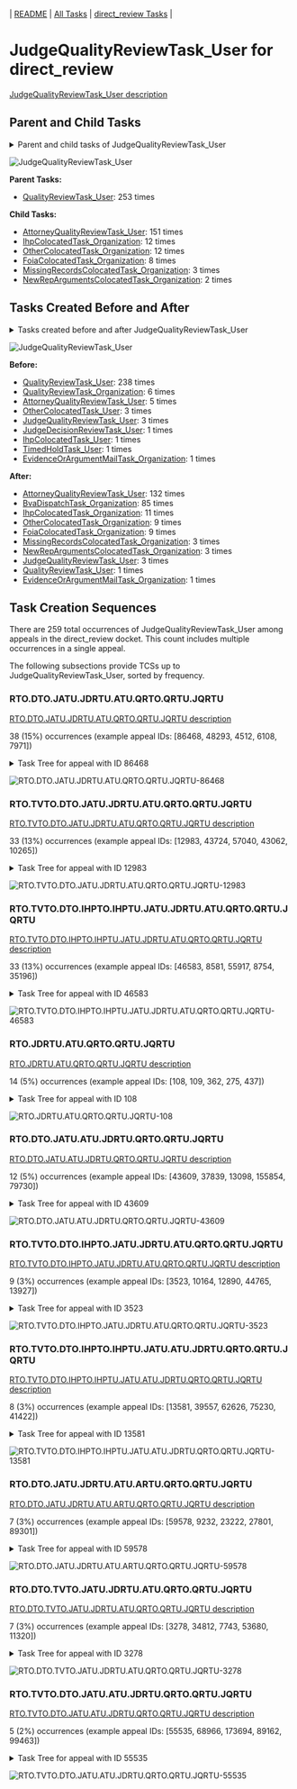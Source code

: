 <!-- DO NOT EDIT THIS FILE.  This file is autogenerated. -->
| [README](../README.md) | [All Tasks](../alltasks.md) | [direct_review Tasks](tasklist.md) |

# JudgeQualityReviewTask_User for direct_review

[JudgeQualityReviewTask_User description](../descr/JudgeQualityReviewTask_User.md)

## Parent and Child Tasks

<details><summary markdown='span'>Parent and child tasks of JudgeQualityReviewTask_User
</summary>

```
digraph G {
rankdir=LR;
node [shape=box]
"JudgeQualityReviewTask_User" -> "AttorneyQualityReviewTask_User" [label=151]
"JudgeQualityReviewTask_User" -> "OtherColocatedTask_Organization" [label=12]
"JudgeQualityReviewTask_User" -> "IhpColocatedTask_Organization" [label=12]
"JudgeQualityReviewTask_User" -> "FoiaColocatedTask_Organization" [label=8]
"JudgeQualityReviewTask_User" -> "MissingRecordsColocatedTask_Organization" [label=3]
"JudgeQualityReviewTask_User" -> "NewRepArgumentsColocatedTask_Organization" [label=2]
"QualityReviewTask_User" -> "JudgeQualityReviewTask_User" [label=253]
}
```
</details>

![JudgeQualityReviewTask_User](dot/JudgeQualityReviewTask_User-parentchild.dot.png)

**Parent Tasks:**

   * [QualityReviewTask_User](QualityReviewTask_User.md): 253 times

**Child Tasks:**

   * [AttorneyQualityReviewTask_User](AttorneyQualityReviewTask_User.md): 151 times
   * [IhpColocatedTask_Organization](IhpColocatedTask_Organization.md): 12 times
   * [OtherColocatedTask_Organization](OtherColocatedTask_Organization.md): 12 times
   * [FoiaColocatedTask_Organization](FoiaColocatedTask_Organization.md): 8 times
   * [MissingRecordsColocatedTask_Organization](MissingRecordsColocatedTask_Organization.md): 3 times
   * [NewRepArgumentsColocatedTask_Organization](NewRepArgumentsColocatedTask_Organization.md): 2 times

## Tasks Created Before and After

<details><summary markdown='span'>Tasks created before and after JudgeQualityReviewTask_User</summary>

```
digraph G {
rankdir=LR;

"JudgeQualityReviewTask_User" -> "AttorneyQualityReviewTask_User" [label=132]
"JudgeQualityReviewTask_User" -> "BvaDispatchTask_Organization" [label=85]
"JudgeQualityReviewTask_User" -> "IhpColocatedTask_Organization" [label=11]
"JudgeQualityReviewTask_User" -> "OtherColocatedTask_Organization" [label=9]
"JudgeQualityReviewTask_User" -> "FoiaColocatedTask_Organization" [label=9]
"JudgeQualityReviewTask_User" -> "NewRepArgumentsColocatedTask_Organization" [label=3]
"JudgeQualityReviewTask_User" -> "MissingRecordsColocatedTask_Organization" [label=3]
"JudgeQualityReviewTask_User" -> "JudgeQualityReviewTask_User" [label=3]
"JudgeQualityReviewTask_User" -> "QualityReviewTask_User" [label=1]
"JudgeQualityReviewTask_User" -> "EvidenceOrArgumentMailTask_Organization" [label=1]
"QualityReviewTask_User" -> "JudgeQualityReviewTask_User" [label=238]
"QualityReviewTask_Organization" -> "JudgeQualityReviewTask_User" [label=6]
"AttorneyQualityReviewTask_User" -> "JudgeQualityReviewTask_User" [label=5]
"OtherColocatedTask_User" -> "JudgeQualityReviewTask_User" [label=3]
"JudgeQualityReviewTask_User" -> "JudgeQualityReviewTask_User" [label=3]
"TimedHoldTask_User" -> "JudgeQualityReviewTask_User" [label=1]
"JudgeDecisionReviewTask_User" -> "JudgeQualityReviewTask_User" [label=1]
"IhpColocatedTask_User" -> "JudgeQualityReviewTask_User" [label=1]
"EvidenceOrArgumentMailTask_Organization" -> "JudgeQualityReviewTask_User" [label=1]
}
```
</details>

![JudgeQualityReviewTask_User](dot/JudgeQualityReviewTask_User.dot.png)

**Before:**

   * [QualityReviewTask_User](QualityReviewTask_User.md): 238 times
   * [QualityReviewTask_Organization](QualityReviewTask_Organization.md): 6 times
   * [AttorneyQualityReviewTask_User](AttorneyQualityReviewTask_User.md): 5 times
   * [OtherColocatedTask_User](OtherColocatedTask_User.md): 3 times
   * [JudgeQualityReviewTask_User](JudgeQualityReviewTask_User.md): 3 times
   * [JudgeDecisionReviewTask_User](JudgeDecisionReviewTask_User.md): 1 times
   * [IhpColocatedTask_User](IhpColocatedTask_User.md): 1 times
   * [TimedHoldTask_User](TimedHoldTask_User.md): 1 times
   * [EvidenceOrArgumentMailTask_Organization](EvidenceOrArgumentMailTask_Organization.md): 1 times

**After:**

   * [AttorneyQualityReviewTask_User](AttorneyQualityReviewTask_User.md): 132 times
   * [BvaDispatchTask_Organization](BvaDispatchTask_Organization.md): 85 times
   * [IhpColocatedTask_Organization](IhpColocatedTask_Organization.md): 11 times
   * [OtherColocatedTask_Organization](OtherColocatedTask_Organization.md): 9 times
   * [FoiaColocatedTask_Organization](FoiaColocatedTask_Organization.md): 9 times
   * [MissingRecordsColocatedTask_Organization](MissingRecordsColocatedTask_Organization.md): 3 times
   * [NewRepArgumentsColocatedTask_Organization](NewRepArgumentsColocatedTask_Organization.md): 3 times
   * [JudgeQualityReviewTask_User](JudgeQualityReviewTask_User.md): 3 times
   * [QualityReviewTask_User](QualityReviewTask_User.md): 1 times
   * [EvidenceOrArgumentMailTask_Organization](EvidenceOrArgumentMailTask_Organization.md): 1 times

## Task Creation Sequences

There are 259 total occurrences of JudgeQualityReviewTask_User among appeals in the direct_review docket.  This count includes multiple occurrences in a single appeal.

The following subsections provide TCSs up to JudgeQualityReviewTask_User, sorted by frequency.

### RTO.DTO.JATU.JDRTU.ATU.QRTO.QRTU.JQRTU

[RTO.DTO.JATU.JDRTU.ATU.QRTO.QRTU.JQRTU description](../descr/RTO.DTO.JATU.JDRTU.ATU.QRTO.QRTU.JQRTU.md)

38 (15%) occurrences (example appeal IDs: [86468, 48293, 4512, 6108, 7971])

<details><summary markdown='span'>Task Tree for appeal with ID 86468</summary>

```
@startuml
skinparam {
  ObjectBorderColor #555
  ObjectBorderThickness 0
  ObjectFontStyle bold
  ObjectFontSize 14
  ObjectAttributeFontColor #333
  ObjectAttributeFontSize 12
}
  object 0.RootTask #8dd3c7 {
Organization
}
  object 1.DistributionTask #ffffb3 {
Organization
}
  object 2.JudgeAssignTask #ccebc5 {
User
}
  object 3.JudgeDecisionReviewTask #d9d9d9 {
User
}
  object 4.AttorneyTask #bc80bd {
User
}
  object 5.QualityReviewTask #fdb462 {
Organization
}
  object 6.QualityReviewTask #fdb462 {
User
}
  object 7.JudgeQualityReviewTask #bc80bd {
User  <back:white>    </back>
}
0.RootTask -- 1.DistributionTask
0.RootTask -- 2.JudgeAssignTask
0.RootTask -- 3.JudgeDecisionReviewTask
3.JudgeDecisionReviewTask -- 4.AttorneyTask
0.RootTask -- 5.QualityReviewTask
5.QualityReviewTask -- 6.QualityReviewTask
6.QualityReviewTask -- 7.JudgeQualityReviewTask
@enduml
```
</details>

![RTO.DTO.JATU.JDRTU.ATU.QRTO.QRTU.JQRTU-86468](uml/RTO.DTO.JATU.JDRTU.ATU.QRTO.QRTU.JQRTU-86468.png)

### RTO.TVTO.DTO.JATU.JDRTU.ATU.QRTO.QRTU.JQRTU

[RTO.TVTO.DTO.JATU.JDRTU.ATU.QRTO.QRTU.JQRTU description](../descr/RTO.TVTO.DTO.JATU.JDRTU.ATU.QRTO.QRTU.JQRTU.md)

33 (13%) occurrences (example appeal IDs: [12983, 43724, 57040, 43062, 10265])

<details><summary markdown='span'>Task Tree for appeal with ID 12983</summary>

```
@startuml
skinparam {
  ObjectBorderColor #555
  ObjectBorderThickness 0
  ObjectFontStyle bold
  ObjectFontSize 14
  ObjectAttributeFontColor #333
  ObjectAttributeFontSize 12
}
  object 0.RootTask #8dd3c7 {
Organization
}
  object 1.TrackVeteranTask #bebada {
Organization
}
  object 2.DistributionTask #ffffb3 {
Organization
}
  object 3.JudgeAssignTask #ccebc5 {
User
}
  object 4.JudgeDecisionReviewTask #d9d9d9 {
User
}
  object 5.AttorneyTask #bc80bd {
User
}
  object 6.QualityReviewTask #fdb462 {
Organization
}
  object 7.QualityReviewTask #fdb462 {
User
}
  object 8.JudgeQualityReviewTask #bc80bd {
User  <back:white>    </back>
}
  object 9.AttorneyQualityReviewTask #bc80bd {
User
}
  object 10.BvaDispatchTask #b3de69 {
Organization
}
  object 11.BvaDispatchTask #b3de69 {
User
}
0.RootTask -- 1.TrackVeteranTask
0.RootTask -- 2.DistributionTask
0.RootTask -- 3.JudgeAssignTask
0.RootTask -- 4.JudgeDecisionReviewTask
4.JudgeDecisionReviewTask -- 5.AttorneyTask
0.RootTask -- 6.QualityReviewTask
6.QualityReviewTask -- 7.QualityReviewTask
7.QualityReviewTask -- 8.JudgeQualityReviewTask
8.JudgeQualityReviewTask -- 9.AttorneyQualityReviewTask
0.RootTask -- 10.BvaDispatchTask
10.BvaDispatchTask -- 11.BvaDispatchTask
@enduml
```
</details>

![RTO.TVTO.DTO.JATU.JDRTU.ATU.QRTO.QRTU.JQRTU-12983](uml/RTO.TVTO.DTO.JATU.JDRTU.ATU.QRTO.QRTU.JQRTU-12983.png)

### RTO.TVTO.DTO.IHPTO.IHPTU.JATU.JDRTU.ATU.QRTO.QRTU.JQRTU

[RTO.TVTO.DTO.IHPTO.IHPTU.JATU.JDRTU.ATU.QRTO.QRTU.JQRTU description](../descr/RTO.TVTO.DTO.IHPTO.IHPTU.JATU.JDRTU.ATU.QRTO.QRTU.JQRTU.md)

33 (13%) occurrences (example appeal IDs: [46583, 8581, 55917, 8754, 35196])

<details><summary markdown='span'>Task Tree for appeal with ID 46583</summary>

```
@startuml
skinparam {
  ObjectBorderColor #555
  ObjectBorderThickness 0
  ObjectFontStyle bold
  ObjectFontSize 14
  ObjectAttributeFontColor #333
  ObjectAttributeFontSize 12
}
  object 0.RootTask #8dd3c7 {
Organization
}
  object 1.TrackVeteranTask #bebada {
Organization
}
  object 2.DistributionTask #ffffb3 {
Organization
}
  object 3.InformalHearingPresentationTask #fdb462 {
Organization
}
  object 4.InformalHearingPresentationTask #fdb462 {
User
}
  object 5.JudgeAssignTask #ccebc5 {
User
}
  object 6.JudgeDecisionReviewTask #d9d9d9 {
User
}
  object 7.AttorneyTask #bc80bd {
User
}
  object 8.QualityReviewTask #fdb462 {
Organization
}
  object 9.QualityReviewTask #fdb462 {
User
}
  object 10.JudgeQualityReviewTask #bc80bd {
User  <back:white>    </back>
}
  object 11.BvaDispatchTask #b3de69 {
Organization
}
  object 12.BvaDispatchTask #b3de69 {
User
}
  object 13.BvaDispatchTask #b3de69 {
User
}
0.RootTask -- 1.TrackVeteranTask
0.RootTask -- 2.DistributionTask
2.DistributionTask -- 3.InformalHearingPresentationTask
3.InformalHearingPresentationTask -- 4.InformalHearingPresentationTask
0.RootTask -- 5.JudgeAssignTask
0.RootTask -- 6.JudgeDecisionReviewTask
6.JudgeDecisionReviewTask -- 7.AttorneyTask
0.RootTask -- 8.QualityReviewTask
8.QualityReviewTask -- 9.QualityReviewTask
9.QualityReviewTask -- 10.JudgeQualityReviewTask
0.RootTask -- 11.BvaDispatchTask
11.BvaDispatchTask -- 12.BvaDispatchTask
11.BvaDispatchTask -- 13.BvaDispatchTask
@enduml
```
</details>

![RTO.TVTO.DTO.IHPTO.IHPTU.JATU.JDRTU.ATU.QRTO.QRTU.JQRTU-46583](uml/RTO.TVTO.DTO.IHPTO.IHPTU.JATU.JDRTU.ATU.QRTO.QRTU.JQRTU-46583.png)

### RTO.JDRTU.ATU.QRTO.QRTU.JQRTU

[RTO.JDRTU.ATU.QRTO.QRTU.JQRTU description](../descr/RTO.JDRTU.ATU.QRTO.QRTU.JQRTU.md)

14 (5%) occurrences (example appeal IDs: [108, 109, 362, 275, 437])

<details><summary markdown='span'>Task Tree for appeal with ID 108</summary>

```
@startuml
skinparam {
  ObjectBorderColor #555
  ObjectBorderThickness 0
  ObjectFontStyle bold
  ObjectFontSize 14
  ObjectAttributeFontColor #333
  ObjectAttributeFontSize 12
}
  object 0.RootTask #8dd3c7 {
Organization
}
  object 1.JudgeDecisionReviewTask #d9d9d9 {
User
}
  object 2.AttorneyTask #bc80bd {
User
}
  object 3.QualityReviewTask #fdb462 {
Organization
}
  object 4.QualityReviewTask #fdb462 {
User
}
  object 5.JudgeQualityReviewTask #bc80bd {
User  <back:white>    </back>
}
  object 6.BvaDispatchTask #b3de69 {
Organization
}
  object 7.BvaDispatchTask #b3de69 {
User
}
0.RootTask -- 1.JudgeDecisionReviewTask
1.JudgeDecisionReviewTask -- 2.AttorneyTask
0.RootTask -- 3.QualityReviewTask
3.QualityReviewTask -- 4.QualityReviewTask
4.QualityReviewTask -- 5.JudgeQualityReviewTask
0.RootTask -- 6.BvaDispatchTask
6.BvaDispatchTask -- 7.BvaDispatchTask
@enduml
```
</details>

![RTO.JDRTU.ATU.QRTO.QRTU.JQRTU-108](uml/RTO.JDRTU.ATU.QRTO.QRTU.JQRTU-108.png)

### RTO.DTO.JATU.ATU.JDRTU.QRTO.QRTU.JQRTU

[RTO.DTO.JATU.ATU.JDRTU.QRTO.QRTU.JQRTU description](../descr/RTO.DTO.JATU.ATU.JDRTU.QRTO.QRTU.JQRTU.md)

12 (5%) occurrences (example appeal IDs: [43609, 37839, 13098, 155854, 79730])

<details><summary markdown='span'>Task Tree for appeal with ID 43609</summary>

```
@startuml
skinparam {
  ObjectBorderColor #555
  ObjectBorderThickness 0
  ObjectFontStyle bold
  ObjectFontSize 14
  ObjectAttributeFontColor #333
  ObjectAttributeFontSize 12
}
  object 0.RootTask #8dd3c7 {
Organization
}
  object 1.DistributionTask #ffffb3 {
Organization
}
  object 2.JudgeAssignTask #ccebc5 {
User
}
  object 3.JudgeDecisionReviewTask #d9d9d9 {
User
}
  object 4.AttorneyTask #bc80bd {
User
}
  object 5.JudgeDecisionReviewTask #d9d9d9 {
User
}
  object 6.QualityReviewTask #fdb462 {
Organization
}
  object 7.QualityReviewTask #fdb462 {
User
}
  object 8.JudgeQualityReviewTask #bc80bd {
User  <back:white>    </back>
}
  object 9.BvaDispatchTask #b3de69 {
Organization
}
  object 10.BvaDispatchTask #b3de69 {
User
}
  object 11.JudgeDispatchReturnTask #ffffb3 {
User
}
  object 12.OtherColocatedTask #80b1d3 {
Organization
}
  object 13.OtherColocatedTask #80b1d3 {
User
}
  object 14.JudgeDispatchReturnTask #ffffb3 {
User
}
  object 15.OtherColocatedTask #80b1d3 {
Organization
}
  object 16.OtherColocatedTask #80b1d3 {
User
}
0.RootTask -- 1.DistributionTask
0.RootTask -- 2.JudgeAssignTask
0.RootTask -- 3.JudgeDecisionReviewTask
5.JudgeDecisionReviewTask -- 4.AttorneyTask
0.RootTask -- 5.JudgeDecisionReviewTask
0.RootTask -- 6.QualityReviewTask
6.QualityReviewTask -- 7.QualityReviewTask
7.QualityReviewTask -- 8.JudgeQualityReviewTask
0.RootTask -- 9.BvaDispatchTask
9.BvaDispatchTask -- 10.BvaDispatchTask
10.BvaDispatchTask -- 11.JudgeDispatchReturnTask
11.JudgeDispatchReturnTask -- 12.OtherColocatedTask
12.OtherColocatedTask -- 13.OtherColocatedTask
10.BvaDispatchTask -- 14.JudgeDispatchReturnTask
14.JudgeDispatchReturnTask -- 15.OtherColocatedTask
15.OtherColocatedTask -- 16.OtherColocatedTask
@enduml
```
</details>

![RTO.DTO.JATU.ATU.JDRTU.QRTO.QRTU.JQRTU-43609](uml/RTO.DTO.JATU.ATU.JDRTU.QRTO.QRTU.JQRTU-43609.png)

### RTO.TVTO.DTO.IHPTO.JATU.JDRTU.ATU.QRTO.QRTU.JQRTU

[RTO.TVTO.DTO.IHPTO.JATU.JDRTU.ATU.QRTO.QRTU.JQRTU description](../descr/RTO.TVTO.DTO.IHPTO.JATU.JDRTU.ATU.QRTO.QRTU.JQRTU.md)

9 (3%) occurrences (example appeal IDs: [3523, 10164, 12890, 44765, 13927])

<details><summary markdown='span'>Task Tree for appeal with ID 3523</summary>

```
@startuml
skinparam {
  ObjectBorderColor #555
  ObjectBorderThickness 0
  ObjectFontStyle bold
  ObjectFontSize 14
  ObjectAttributeFontColor #333
  ObjectAttributeFontSize 12
}
  object 0.RootTask #8dd3c7 {
Organization
}
  object 1.TrackVeteranTask #bebada {
Organization
}
  object 2.DistributionTask #ffffb3 {
Organization
}
  object 3.InformalHearingPresentationTask #fdb462 {
Organization
}
  object 4.JudgeAssignTask #ccebc5 {
User
}
  object 5.JudgeDecisionReviewTask #d9d9d9 {
User
}
  object 6.AttorneyTask #bc80bd {
User
}
  object 7.QualityReviewTask #fdb462 {
Organization
}
  object 8.QualityReviewTask #fdb462 {
User
}
  object 9.JudgeQualityReviewTask #bc80bd {
User  <back:white>    </back>
}
  object 10.OtherColocatedTask #80b1d3 {
Organization
}
  object 11.OtherColocatedTask #80b1d3 {
User
}
  object 12.TimedHoldTask #fccde5 {
User
}
  object 13.BvaDispatchTask #b3de69 {
Organization
}
  object 14.BvaDispatchTask #b3de69 {
User
}
0.RootTask -- 1.TrackVeteranTask
0.RootTask -- 2.DistributionTask
2.DistributionTask -- 3.InformalHearingPresentationTask
0.RootTask -- 4.JudgeAssignTask
0.RootTask -- 5.JudgeDecisionReviewTask
5.JudgeDecisionReviewTask -- 6.AttorneyTask
0.RootTask -- 7.QualityReviewTask
7.QualityReviewTask -- 8.QualityReviewTask
8.QualityReviewTask -- 9.JudgeQualityReviewTask
9.JudgeQualityReviewTask -- 10.OtherColocatedTask
10.OtherColocatedTask -- 11.OtherColocatedTask
11.OtherColocatedTask -- 12.TimedHoldTask
0.RootTask -- 13.BvaDispatchTask
13.BvaDispatchTask -- 14.BvaDispatchTask
@enduml
```
</details>

![RTO.TVTO.DTO.IHPTO.JATU.JDRTU.ATU.QRTO.QRTU.JQRTU-3523](uml/RTO.TVTO.DTO.IHPTO.JATU.JDRTU.ATU.QRTO.QRTU.JQRTU-3523.png)

### RTO.TVTO.DTO.IHPTO.IHPTU.JATU.ATU.JDRTU.QRTO.QRTU.JQRTU

[RTO.TVTO.DTO.IHPTO.IHPTU.JATU.ATU.JDRTU.QRTO.QRTU.JQRTU description](../descr/RTO.TVTO.DTO.IHPTO.IHPTU.JATU.ATU.JDRTU.QRTO.QRTU.JQRTU.md)

8 (3%) occurrences (example appeal IDs: [13581, 39557, 62626, 75230, 41422])

<details><summary markdown='span'>Task Tree for appeal with ID 13581</summary>

```
@startuml
skinparam {
  ObjectBorderColor #555
  ObjectBorderThickness 0
  ObjectFontStyle bold
  ObjectFontSize 14
  ObjectAttributeFontColor #333
  ObjectAttributeFontSize 12
}
  object 0.RootTask #8dd3c7 {
Organization
}
  object 1.TrackVeteranTask #bebada {
Organization
}
  object 2.DistributionTask #ffffb3 {
Organization
}
  object 3.InformalHearingPresentationTask #fdb462 {
Organization
}
  object 4.InformalHearingPresentationTask #fdb462 {
User
}
  object 5.JudgeAssignTask #ccebc5 {
User
}
  object 6.JudgeDecisionReviewTask #d9d9d9 {
User
}
  object 7.AttorneyTask #bc80bd {
User
}
  object 8.JudgeDecisionReviewTask #d9d9d9 {
User
}
  object 9.QualityReviewTask #fdb462 {
Organization
}
  object 10.QualityReviewTask #fdb462 {
User
}
  object 11.JudgeQualityReviewTask #bc80bd {
User  <back:white>    </back>
}
  object 12.AttorneyQualityReviewTask #bc80bd {
User
}
  object 13.IhpColocatedTask #bc80bd {
Organization
}
  object 14.IhpColocatedTask #bc80bd {
User
}
  object 15.BvaDispatchTask #b3de69 {
Organization
}
  object 16.BvaDispatchTask #b3de69 {
User
}
  object 17.EvidenceOrArgumentMailTask #ffffb3 {
Organization
}
  object 18.EvidenceOrArgumentMailTask #ffffb3 {
Organization
}
  object 19.EvidenceOrArgumentMailTask #ffffb3 {
User
}
  object 20.EvidenceOrArgumentMailTask #ffffb3 {
User
}
0.RootTask -- 1.TrackVeteranTask
0.RootTask -- 2.DistributionTask
2.DistributionTask -- 3.InformalHearingPresentationTask
3.InformalHearingPresentationTask -- 4.InformalHearingPresentationTask
0.RootTask -- 5.JudgeAssignTask
0.RootTask -- 6.JudgeDecisionReviewTask
8.JudgeDecisionReviewTask -- 7.AttorneyTask
0.RootTask -- 8.JudgeDecisionReviewTask
0.RootTask -- 9.QualityReviewTask
9.QualityReviewTask -- 10.QualityReviewTask
10.QualityReviewTask -- 11.JudgeQualityReviewTask
11.JudgeQualityReviewTask -- 12.AttorneyQualityReviewTask
12.AttorneyQualityReviewTask -- 13.IhpColocatedTask
13.IhpColocatedTask -- 14.IhpColocatedTask
0.RootTask -- 15.BvaDispatchTask
15.BvaDispatchTask -- 16.BvaDispatchTask
0.RootTask -- 17.EvidenceOrArgumentMailTask
17.EvidenceOrArgumentMailTask -- 18.EvidenceOrArgumentMailTask
18.EvidenceOrArgumentMailTask -- 19.EvidenceOrArgumentMailTask
18.EvidenceOrArgumentMailTask -- 20.EvidenceOrArgumentMailTask
@enduml
```
</details>

![RTO.TVTO.DTO.IHPTO.IHPTU.JATU.ATU.JDRTU.QRTO.QRTU.JQRTU-13581](uml/RTO.TVTO.DTO.IHPTO.IHPTU.JATU.ATU.JDRTU.QRTO.QRTU.JQRTU-13581.png)

### RTO.DTO.JATU.JDRTU.ATU.ARTU.QRTO.QRTU.JQRTU

[RTO.DTO.JATU.JDRTU.ATU.ARTU.QRTO.QRTU.JQRTU description](../descr/RTO.DTO.JATU.JDRTU.ATU.ARTU.QRTO.QRTU.JQRTU.md)

7 (3%) occurrences (example appeal IDs: [59578, 9232, 23222, 27801, 89301])

<details><summary markdown='span'>Task Tree for appeal with ID 59578</summary>

```
@startuml
skinparam {
  ObjectBorderColor #555
  ObjectBorderThickness 0
  ObjectFontStyle bold
  ObjectFontSize 14
  ObjectAttributeFontColor #333
  ObjectAttributeFontSize 12
}
  object 0.RootTask #8dd3c7 {
Organization
}
  object 1.DistributionTask #ffffb3 {
Organization
}
  object 2.JudgeAssignTask #ccebc5 {
User
}
  object 3.JudgeDecisionReviewTask #d9d9d9 {
User
}
  object 4.AttorneyTask #bc80bd {
User
}
  object 5.AttorneyRewriteTask #b3de69 {
User
}
  object 6.QualityReviewTask #fdb462 {
Organization
}
  object 7.QualityReviewTask #fdb462 {
User
}
  object 8.JudgeQualityReviewTask #bc80bd {
User  <back:white>    </back>
}
  object 9.AttorneyQualityReviewTask #bc80bd {
User
}
  object 10.BvaDispatchTask #b3de69 {
Organization
}
  object 11.BvaDispatchTask #b3de69 {
User
}
0.RootTask -- 1.DistributionTask
0.RootTask -- 2.JudgeAssignTask
0.RootTask -- 3.JudgeDecisionReviewTask
3.JudgeDecisionReviewTask -- 4.AttorneyTask
3.JudgeDecisionReviewTask -- 5.AttorneyRewriteTask
0.RootTask -- 6.QualityReviewTask
6.QualityReviewTask -- 7.QualityReviewTask
7.QualityReviewTask -- 8.JudgeQualityReviewTask
8.JudgeQualityReviewTask -- 9.AttorneyQualityReviewTask
0.RootTask -- 10.BvaDispatchTask
10.BvaDispatchTask -- 11.BvaDispatchTask
@enduml
```
</details>

![RTO.DTO.JATU.JDRTU.ATU.ARTU.QRTO.QRTU.JQRTU-59578](uml/RTO.DTO.JATU.JDRTU.ATU.ARTU.QRTO.QRTU.JQRTU-59578.png)

### RTO.DTO.TVTO.JATU.JDRTU.ATU.QRTO.QRTU.JQRTU

[RTO.DTO.TVTO.JATU.JDRTU.ATU.QRTO.QRTU.JQRTU description](../descr/RTO.DTO.TVTO.JATU.JDRTU.ATU.QRTO.QRTU.JQRTU.md)

7 (3%) occurrences (example appeal IDs: [3278, 34812, 7743, 53680, 11320])

<details><summary markdown='span'>Task Tree for appeal with ID 3278</summary>

```
@startuml
skinparam {
  ObjectBorderColor #555
  ObjectBorderThickness 0
  ObjectFontStyle bold
  ObjectFontSize 14
  ObjectAttributeFontColor #333
  ObjectAttributeFontSize 12
}
  object 0.RootTask #8dd3c7 {
Organization
}
  object 1.DistributionTask #ffffb3 {
Organization
}
  object 2.TrackVeteranTask #bebada {
Organization
}
  object 3.JudgeAssignTask #ccebc5 {
User
}
  object 4.JudgeDecisionReviewTask #d9d9d9 {
User
}
  object 5.AttorneyTask #bc80bd {
User
}
  object 6.QualityReviewTask #fdb462 {
Organization
}
  object 7.QualityReviewTask #fdb462 {
User
}
  object 8.JudgeQualityReviewTask #bc80bd {
User  <back:white>    </back>
}
  object 9.BvaDispatchTask #b3de69 {
Organization
}
  object 10.BvaDispatchTask #b3de69 {
User
}
  object 11.EvidenceOrArgumentMailTask #ffffb3 {
Organization
}
  object 12.EvidenceOrArgumentMailTask #ffffb3 {
Organization
}
  object 13.EvidenceOrArgumentMailTask #ffffb3 {
User
}
  object 14.EvidenceOrArgumentMailTask #ffffb3 {
User
}
  object 15.EvidenceOrArgumentMailTask #ffffb3 {
Organization
}
  object 16.EvidenceOrArgumentMailTask #ffffb3 {
Organization
}
  object 17.EvidenceOrArgumentMailTask #ffffb3 {
User
}
  object 18.EvidenceOrArgumentMailTask #ffffb3 {
User
}
  object 19.EvidenceOrArgumentMailTask #ffffb3 {
Organization
}
  object 20.EvidenceOrArgumentMailTask #ffffb3 {
Organization
}
  object 21.EvidenceOrArgumentMailTask #ffffb3 {
User
}
  object 22.EvidenceOrArgumentMailTask #ffffb3 {
User
}
0.RootTask -- 1.DistributionTask
0.RootTask -- 2.TrackVeteranTask
0.RootTask -- 3.JudgeAssignTask
0.RootTask -- 4.JudgeDecisionReviewTask
4.JudgeDecisionReviewTask -- 5.AttorneyTask
0.RootTask -- 6.QualityReviewTask
6.QualityReviewTask -- 7.QualityReviewTask
7.QualityReviewTask -- 8.JudgeQualityReviewTask
0.RootTask -- 9.BvaDispatchTask
9.BvaDispatchTask -- 10.BvaDispatchTask
0.RootTask -- 11.EvidenceOrArgumentMailTask
11.EvidenceOrArgumentMailTask -- 12.EvidenceOrArgumentMailTask
12.EvidenceOrArgumentMailTask -- 13.EvidenceOrArgumentMailTask
12.EvidenceOrArgumentMailTask -- 14.EvidenceOrArgumentMailTask
0.RootTask -- 15.EvidenceOrArgumentMailTask
15.EvidenceOrArgumentMailTask -- 16.EvidenceOrArgumentMailTask
16.EvidenceOrArgumentMailTask -- 17.EvidenceOrArgumentMailTask
16.EvidenceOrArgumentMailTask -- 18.EvidenceOrArgumentMailTask
0.RootTask -- 19.EvidenceOrArgumentMailTask
19.EvidenceOrArgumentMailTask -- 20.EvidenceOrArgumentMailTask
20.EvidenceOrArgumentMailTask -- 21.EvidenceOrArgumentMailTask
20.EvidenceOrArgumentMailTask -- 22.EvidenceOrArgumentMailTask
@enduml
```
</details>

![RTO.DTO.TVTO.JATU.JDRTU.ATU.QRTO.QRTU.JQRTU-3278](uml/RTO.DTO.TVTO.JATU.JDRTU.ATU.QRTO.QRTU.JQRTU-3278.png)

### RTO.TVTO.DTO.JATU.ATU.JDRTU.QRTO.QRTU.JQRTU

[RTO.TVTO.DTO.JATU.ATU.JDRTU.QRTO.QRTU.JQRTU description](../descr/RTO.TVTO.DTO.JATU.ATU.JDRTU.QRTO.QRTU.JQRTU.md)

5 (2%) occurrences (example appeal IDs: [55535, 68966, 173694, 89162, 99463])

<details><summary markdown='span'>Task Tree for appeal with ID 55535</summary>

```
@startuml
skinparam {
  ObjectBorderColor #555
  ObjectBorderThickness 0
  ObjectFontStyle bold
  ObjectFontSize 14
  ObjectAttributeFontColor #333
  ObjectAttributeFontSize 12
}
  object 0.RootTask #8dd3c7 {
Organization
}
  object 1.TrackVeteranTask #bebada {
Organization
}
  object 2.DistributionTask #ffffb3 {
Organization
}
  object 3.JudgeAssignTask #ccebc5 {
User
}
  object 4.JudgeDecisionReviewTask #d9d9d9 {
User
}
  object 5.AttorneyTask #bc80bd {
User
}
  object 6.JudgeDecisionReviewTask #d9d9d9 {
User
}
  object 7.JudgeDecisionReviewTask #d9d9d9 {
User
}
  object 8.QualityReviewTask #fdb462 {
Organization
}
  object 9.QualityReviewTask #fdb462 {
User
}
  object 10.JudgeQualityReviewTask #bc80bd {
User  <back:white>    </back>
}
  object 11.AttorneyQualityReviewTask #bc80bd {
User
}
  object 12.BvaDispatchTask #b3de69 {
Organization
}
  object 13.BvaDispatchTask #b3de69 {
User
}
  object 14.BvaDispatchTask #b3de69 {
User
}
  object 15.BvaDispatchTask #b3de69 {
User
}
0.RootTask -- 1.TrackVeteranTask
0.RootTask -- 2.DistributionTask
0.RootTask -- 3.JudgeAssignTask
0.RootTask -- 4.JudgeDecisionReviewTask
7.JudgeDecisionReviewTask -- 5.AttorneyTask
0.RootTask -- 6.JudgeDecisionReviewTask
0.RootTask -- 7.JudgeDecisionReviewTask
0.RootTask -- 8.QualityReviewTask
8.QualityReviewTask -- 9.QualityReviewTask
9.QualityReviewTask -- 10.JudgeQualityReviewTask
10.JudgeQualityReviewTask -- 11.AttorneyQualityReviewTask
0.RootTask -- 12.BvaDispatchTask
12.BvaDispatchTask -- 13.BvaDispatchTask
12.BvaDispatchTask -- 14.BvaDispatchTask
12.BvaDispatchTask -- 15.BvaDispatchTask
@enduml
```
</details>

![RTO.TVTO.DTO.JATU.ATU.JDRTU.QRTO.QRTU.JQRTU-55535](uml/RTO.TVTO.DTO.JATU.ATU.JDRTU.QRTO.QRTU.JQRTU-55535.png)

